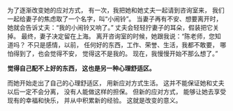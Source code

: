 为了逐渐改变她的应对方式，
有一次，我把她和她丈夫一起请到咨询室来，
我们一起给妻子的焦虑取了一个名字，叫“小闹铃”。
当妻子再有不安、想要离开时，
她就会告诉丈夫：“我的小闹铃又响了。”
丈夫会轻轻拧妻子的耳朵，假装把它关掉。
最终，妻子决定留在上海。
离开咨询室的时候，她跟我说：“陈老师，您知道吗？
不只是感情，以前，
任何好的东西，工作、荣誉、生活，我都不敢要，
哪怕得到了，也会觉得不安，
觉得这不是我的。
现在，我慢慢开始不那么想了。”

**觉得自己配不上好的东西，
这也是另一种心理舒适区。**

而她开始走出了自己的心理舒适区，
用新应对方式生活。
这并不能保证她和丈夫以后一定不会分离，
没有人能做这样的担保。
但新的应对方式，
能够让她去享受现有的幸福和快乐，
并从中积累新的经验。
这就是改变的意义。